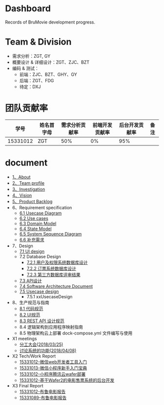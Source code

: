 # Dashboard
Records of BruMovie development progress.
# Team & Division
- 需求分析：ZGT, GY
- 概要设计 & 详细设计：ZGT、ZJC、BZT
- 编码 & 测试：
  - 前端：ZJC、BZT、GHY、GY
  - 后端：ZGT、FDG
  - 待定：DXJ

# 团队贡献率
|学号|姓名首字母|需求分析贡献率|前端开发贡献率|后台开发贡献率|备注|
|---|---|---|---|---|---|
|15331012|ZGT|50%|0%|95%||

# document
  - [1、About](https://brumovie.github.io/Dashboard/doc/About) 
  - [2、Team profile](https://brumovie.github.io/Dashboard/doc/TeamProfile) 
  - [3、Investigation](https://brumovie.github.io/Dashboard/doc/Investigation)
  - [4、Vision](https://brumovie.github.io/Dashboard/doc/Vision)
  - [5、Product Backlog](https://brumovie.github.io/Dashboard/doc/Backlog)
  - 6、Requirement specification
    - [6.1 Usecase Diagram](https://brumovie.github.io/Dashboard/doc/UsecaseDiagram)
    - [6.2 Use cases](https://brumovie.github.io/Dashboard/doc/UsecasesActivityDiagram)
    - [6.3 Domain Model](https://brumovie.github.io/Dashboard/doc/DomainModel)
    - [6.4 State Model](https://brumovie.github.io/Dashboard/doc/StateModel)
    - [6.5 System Sequence Diagram](https://brumovie.github.io/Dashboard/doc/SystemSequenceDiagram)
    - [6.6 补充需求]()
  - 7、Design
    - [7.1 UI design](https://brumovie.github.io/Dashboard/doc/UIDesign)
    - 7.2 Database Design
      - [7.2.1 用户及权限系统数据库设计](https://brumovie.github.io/Dashboard/doc/RBAC)
      - [7.2.2 订票系统数据库设计](https://brumovie.github.io/Dashboard/doc/TicketSystemDB)
      - [7.2.3 第三方数据库评审结果]()
    - [7.3 API设计](https://brumovie.github.io/Dashboard/doc/APIDesign)
    - [7.4 Software Architecture Document]()
    - [7.5 Usecase design]()
      - 7.5.1 xxUsecaseDesign
  - 8、生产规范与指南
    - [8.1 代码规范](https://brumovie.github.io/Dashboard/doc/CodingDirection)
    - [8.2 UI规范](https://brumovie.github.io/Dashboard/doc/UIDemo)
    - [8.3 REST API 设计规范](https://brumovie.github.io/Dashboard/doc/APIDesignDirection)
    - 8.4 逻辑架构到应用程序映射指南
    - 8.5 物理架构云上部署 dock-compose.yml 文件编写与使用
  - X1 meetings
    - [分工大会(2018/03/25)](https://brumovie.github.io/Dashboard/doc/Meeting_2018_03_25)
    - [讨论系统的功能(2018/04/08)](https://brumovie.github.io/Dashboard/doc/Meeting_2018_04_08)
  - X2 Tech/Work Report
    - [15331012-微信web开发者工具入门](https://heimzeng.github.io/2018/04/15/Wechat-web-developing-tool-learning.html)
    - [15331013-微信小程序新手入门宝典](https://joece.github.io/2018/04/15/%E5%BE%AE%E4%BF%A1%E5%B0%8F%E7%A8%8B%E5%BA%8F%E6%96%B0%E6%89%8B%E5%85%A5%E9%97%A8%E5%AE%9D%E5%85%B8.html)
    - [15331012-小程序腾讯云wafer部署](https://heimzeng.github.io/2018/06/24/Wafer-GettingStart.html)
    - [15331012-基于Wafer2的电影售票系统的后台开发](https://heimzeng.github.io/2018/06/30/Wafer2-Movie-Ticket-System.html)
  - X3 Final Report
    - [15331012-布鲁电影报告](https://heimzeng.github.io/2018/06/30/BruMovie-Report.html)
    - [15331089-布鲁电影报告](https://gaoynui.github.io/finalReport/)
